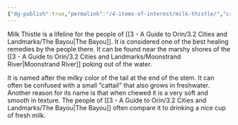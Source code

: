 ```yaml
---
{"dg-publish":true,"permalink":"/4-items-of-interest/milk-thistle/","created":"2025-01-22T16:00:55.696-06:00","updated":"2025-01-23T12:55:08.415-06:00"}
---
```


Milk Thistle is a lifeline for the people of [[3 - A Guide to Orin/3.2 Cities and Landmarks/The Bayou\|The Bayou]]. It is considered one of the best healing remedies by the people there. It can be found near the marshy shores of the [[3 - A Guide to Orin/3.2 Cities and Landmarks/Moonstrand River\|Moonstrand River]] poking out of the water. 

It is named after the milky color of the tail at the end of the stem. It can often be confused with a small “cattail” that also grows in freshwater. Another reason for its name is that when chewed it is a very soft and smooth in texture. The people of [[3 - A Guide to Orin/3.2 Cities and Landmarks/The Bayou\|The Bayou]] often compare it to drinking a nice cup of fresh milk. 
